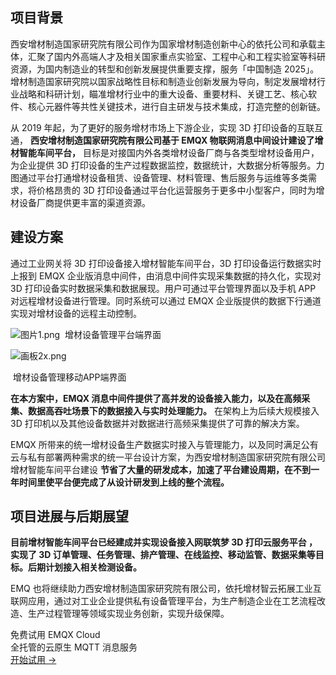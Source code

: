 ## 项目背景

西安增材制造国家研究院有限公司作为国家增材制造创新中心的依托公司和承载主体，汇聚了国内外高端人才及相关国家重点实验室、工程中心和工程实验室等科研资源，为国内制造业的转型和创新发展提供重要支撑，服务「中国制造 2025」。增材制造国家研究院以国家战略性目标和制造业创新发展为导向，制定发展增材行业战略和科研计划，瞄准增材行业中的重大设备、重要材料、关键工艺、核心软件、核心元器件等共性关键技术，进行自主研发与技术集成，打造完整的创新链。

从 2019 年起，为了更好的服务增材市场上下游企业，实现 3D 打印设备的互联互通， **西安增材制造国家研究院有限公司基于 EMQX 物联网消息中间设计建设了增材智能车间平台，** 目标是对接国内外各类增材设备厂商与各类型增材设备用户，为企业提供 3D 打印设备的生产过程数据监控，数据统计，大数据分析等服务。力图通过平台打通增材设备租赁、设备管理、材料管理、售后服务与运维等多类需求，将价格昂贵的 3D 打印设备通过平台化运营服务于更多中小型客户，同时为增材设备厂商提供更丰富的渠道资源。



## 建设方案

通过工业网关将 3D 打印设备接入增材智能车间平台，3D 打印设备运行数据实时上报到 EMQX 企业版消息中间件，由消息中间件实现采集数据的持久化，实现对 3D 打印设备实时数据采集和数据展现。用户可通过平台管理界面以及手机 APP 对远程增材设备进行管理。同时系统可以通过 EMQX 企业版提供的数据下行通道实现对增材设备的远程主动控制。

![图片1.png](https://assets.emqx.com/images/a5a89b59786814f09f0c20f0f553549f.png)
​            增材设备管理平台端界面

 ![画板2x.png](https://assets.emqx.com/images/de21978adf17a1845aa66bc69a42421a.png)

​			增材设备管理移动APP端界面 

**在本方案中，EMQX 消息中间件提供了高并发的设备接入能力，以及在高频采集、数据高吞吐场景下的数据接入与实时处理能力。** 在架构上为后续大规模接入 3D 打印机以及其他设备数据并对数据进行高频采集提供了可靠的解决方案。

EMQX 所带来的统一增材设备生产数据实时接入与管理能力，以及同时满足公有云与私有部署两种需求的统一平台设计方案，为西安增材制造国家研究院有限公司增材智能车间平台建设 **节省了大量的研发成本，加速了平台建设周期，在不到一年时间里使平台便完成了从设计研发到上线的整个流程。**

 

## 项目进展与后期展望

**目前增材智能车间平台已经建成并实现设备接入网联筑梦 3D 打印云服务平台 ，实现了 3D 订单管理、任务管理、排产管理、在线监控、移动监管、数据采集等目标。后期计划接入相关检测设备。**

EMQ 也将继续助力西安增材制造国家研究院有限公司，依托增材智云拓展工业互联网应用，通过对工业企业提供私有设备管理平台，为生产制造企业在工艺流程改造、生产过程管理等领域实现业务创新，实现升级保障。


<section class="promotion">
    <div>
        免费试用 EMQX Cloud
        <div class="is-size-14 is-text-normal has-text-weight-normal">全托管的云原生 MQTT 消息服务</div>
    </div>
    <a href="https://www.emqx.com/zh/signup?continue=https://cloud.emqx.com/console/deployments/0?oper=new" class="button is-gradient px-5">开始试用 →</a >
</section>
